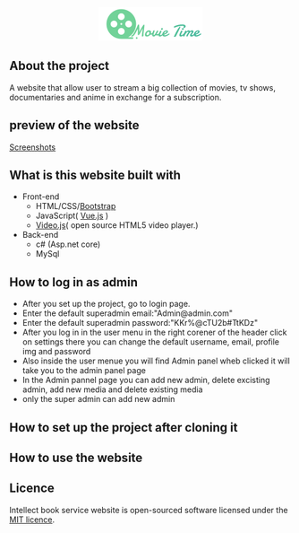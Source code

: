 <p align="center"><img src="wwwroot/Asset/MovieTimeLogo.png"></p>
<h2>About the project</h2>
<p>
A website that allow user to stream a big collection of movies, tv shows, documentaries and anime in exchange for a subscription.</p>
<h2>preview of the website </h2>
<a href="https://drive.google.com/drive/folders/1l5UHyXc2ZJX7ewY2baft69kNhJkANvpF?usp=share_link"><p>Screenshots</p></a>
<h2>What is this website built with</h2>
<ul>
<li>
Front-end
<ul>
<li>HTML/CSS/<a href="https://getbootstrap.com/">Bootstrap</a></li>
<li>JavaScript( <a href="https://vuejs.org/">Vue.js</a> )</li>
<li><a href="https://videojs.com/getting-started/">Video.js</a>( open source HTML5 video player.)
</ul>
</li>
<li>
Back-end
<ul>
<li>c# (Asp.net core)</li>
<li>MySql</li>
</ul>
</li>
</ul>

<h2>How to log in as admin</h2>
<ul>
<li>After you set up the project, go to login page.</li>
<li>Enter the default superadmin email:"Admin@admin.com"</li>
<li>Enter the default superadmin password:"KKr%@cTU2b#TtKDz"</li>
<li>After you log in in the user menu in the right corener of the header click on settings there you can change the default username, email, profile img and password</li>
<li>Also inside the user menue you will find Admin panel wheb clicked it will take you to the admin panel page</li>
<li>In the Admin pannel page you can add new admin, delete excisting admin, add new media and delete existing media</li>
<li>only the super admin can add new admin</li>
</ul>
<h2>
How to set up the project after cloning it
</h2>
<ol>
</ol>
<h2>How to use the website</h2>
<ul>

</ul>
<h2>
Licence
</h2>
<p>
Intellect book service website is open-sourced software licensed under the <a href="/LICENSE">MIT licence</a>.
</p>


